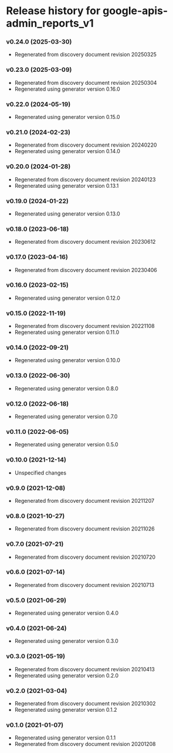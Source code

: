 # Release history for google-apis-admin_reports_v1

### v0.24.0 (2025-03-30)

* Regenerated from discovery document revision 20250325

### v0.23.0 (2025-03-09)

* Regenerated from discovery document revision 20250304
* Regenerated using generator version 0.16.0

### v0.22.0 (2024-05-19)

* Regenerated using generator version 0.15.0

### v0.21.0 (2024-02-23)

* Regenerated from discovery document revision 20240220
* Regenerated using generator version 0.14.0

### v0.20.0 (2024-01-28)

* Regenerated from discovery document revision 20240123
* Regenerated using generator version 0.13.1

### v0.19.0 (2024-01-22)

* Regenerated using generator version 0.13.0

### v0.18.0 (2023-06-18)

* Regenerated from discovery document revision 20230612

### v0.17.0 (2023-04-16)

* Regenerated from discovery document revision 20230406

### v0.16.0 (2023-02-15)

* Regenerated using generator version 0.12.0

### v0.15.0 (2022-11-19)

* Regenerated from discovery document revision 20221108
* Regenerated using generator version 0.11.0

### v0.14.0 (2022-09-21)

* Regenerated using generator version 0.10.0

### v0.13.0 (2022-06-30)

* Regenerated using generator version 0.8.0

### v0.12.0 (2022-06-18)

* Regenerated using generator version 0.7.0

### v0.11.0 (2022-06-05)

* Regenerated using generator version 0.5.0

### v0.10.0 (2021-12-14)

* Unspecified changes

### v0.9.0 (2021-12-08)

* Regenerated from discovery document revision 20211207

### v0.8.0 (2021-10-27)

* Regenerated from discovery document revision 20211026

### v0.7.0 (2021-07-21)

* Regenerated from discovery document revision 20210720

### v0.6.0 (2021-07-14)

* Regenerated from discovery document revision 20210713

### v0.5.0 (2021-06-29)

* Regenerated using generator version 0.4.0

### v0.4.0 (2021-06-24)

* Regenerated using generator version 0.3.0

### v0.3.0 (2021-05-19)

* Regenerated from discovery document revision 20210413
* Regenerated using generator version 0.2.0

### v0.2.0 (2021-03-04)

* Regenerated from discovery document revision 20210302
* Regenerated using generator version 0.1.2

### v0.1.0 (2021-01-07)

* Regenerated using generator version 0.1.1
* Regenerated from discovery document revision 20201208

